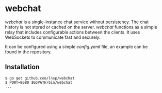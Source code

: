 # webchat

*webchat* is a single-instance chat service without persistency. The chat history is not stored or cached on the server. *webchat* functions as a simple relay that includes configurable actions between the clients. It uses WebSockets to communicate fast and securely.

It can be configured using a simple *config.yaml* file, an example can be found in the repository.

## Installation
```
$ go get github.com/lnsp/webchat
$ PORT=8080 $GOPATH/bin/webchat
...
```